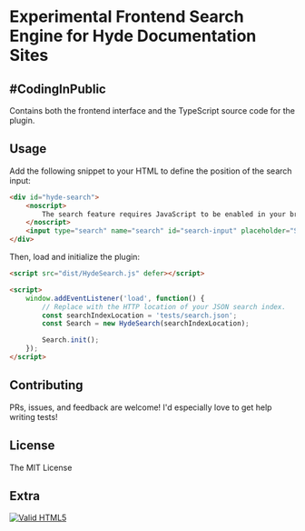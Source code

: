 # Experimental Frontend Search Engine for Hyde Documentation Sites

## #CodingInPublic

Contains both the frontend interface and the TypeScript source code for the plugin.

## Usage

Add the following snippet to your HTML to define the position of the search input:

```html
<div id="hyde-search">
	<noscript>
		The search feature requires JavaScript to be enabled in your browser.
	</noscript>
	<input type="search" name="search" id="search-input" placeholder="Search..." autocomplete="off">
</div>
```

Then, load and initialize the plugin:

```html
<script src="dist/HydeSearch.js" defer></script>

<script>
	window.addEventListener('load', function() {
		// Replace with the HTTP location of your JSON search index.
		const searchIndexLocation = 'tests/search.json';
		const Search = new HydeSearch(searchIndexLocation);

		Search.init();
	});
</script>
```

## Contributing

PRs, issues, and feedback are welcome! I'd especially love to get help writing tests!

## License

The MIT License

## Extra

<a href="https://validator.w3.org/nu/#textarea">
<img src="https://cdn.jsdelivr.net/gh/bradleytaunt/html5-valid-badge@68b012b5c19b26f75d9bee2409420c916b2d451a/html5-validator-badge-blue.svg" alt="Valid HTML5">
</a>